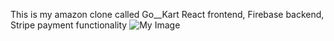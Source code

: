  This is my amazon clone called Go__Kart
 React frontend,
 Firebase backend,
 Stripe payment functionality 
![My Image](images/download(2).png)
